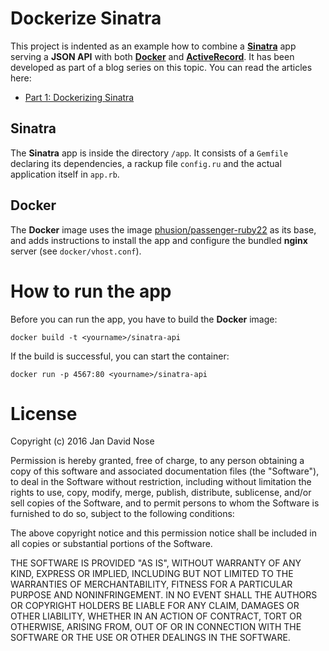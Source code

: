 # Dockerize Sinatra

This project is indented as an example how to combine a
**[Sinatra](http://sinatrarb.com)** app serving a **JSON API** with both
**[Docker](http://docker.com)** and
**[ActiveRecord](http://guides.rubyonrails.org/active_record_basics.html)**. It
has been developed as part of a blog series on this topic. You can read the
articles here:

- [Part 1: Dockerizing Sinatra](http://coding.jandavid.de/2016/01/22/dockerizing-sinatra/)

## Sinatra

The **Sinatra** app is inside the directory `/app`. It consists of a `Gemfile`
declaring its dependencies, a rackup file `config.ru` and the actual application
itself in `app.rb`.

## Docker

The **Docker** image uses the image
[phusion/passenger-ruby22](https://github.com/phusion/passenger-docker) as its
base, and adds instructions to install the app and configure the bundled
**nginx** server (see `docker/vhost.conf`).

# How to run the app

Before you can run the app, you have to build the **Docker** image:

```
docker build -t <yourname>/sinatra-api
```

If the build is successful, you can start the container:

```
docker run -p 4567:80 <yourname>/sinatra-api
```

# License

Copyright (c) 2016 Jan David Nose

Permission is hereby granted, free of charge, to any person obtaining a copy
of this software and associated documentation files (the "Software"), to deal
in the Software without restriction, including without limitation the rights
to use, copy, modify, merge, publish, distribute, sublicense, and/or sell
copies of the Software, and to permit persons to whom the Software is
furnished to do so, subject to the following conditions:

The above copyright notice and this permission notice shall be included in
all copies or substantial portions of the Software.

THE SOFTWARE IS PROVIDED "AS IS", WITHOUT WARRANTY OF ANY KIND, EXPRESS OR
IMPLIED, INCLUDING BUT NOT LIMITED TO THE WARRANTIES OF MERCHANTABILITY,
FITNESS FOR A PARTICULAR PURPOSE AND NONINFRINGEMENT. IN NO EVENT SHALL THE
AUTHORS OR COPYRIGHT HOLDERS BE LIABLE FOR ANY CLAIM, DAMAGES OR OTHER
LIABILITY, WHETHER IN AN ACTION OF CONTRACT, TORT OR OTHERWISE, ARISING FROM,
OUT OF OR IN CONNECTION WITH THE SOFTWARE OR THE USE OR OTHER DEALINGS IN
THE SOFTWARE.
